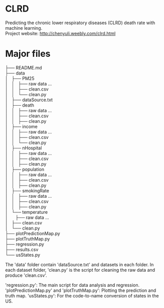 # CLRD
Predicting the chronic lower respiratory diseases (CLRD) death rate with machine learning.     
Project website: http://chenyuli.weebly.com/clrd.html

# Major files

├── README.md    
├── data    
│   ├── PM25    
│   │   ├── raw data ...    
│   │   ├── clean.csv    
│   │   └── clean.py    
│   ├── dataSource.txt    
│   ├── death    
│   │   ├── raw data ...    
│   │   ├── clean.csv    
│   │   ├── clean.py    
│   ├── income    
│   │   ├── raw data ...    
│   │   ├── clean.csv    
│   │   └── clean.py    
│   ├── nHospital    
│   │   ├── raw data ...    
│   │   ├── clean.csv    
│   │   ├── clean.py    
│   ├── population    
│   │   ├── raw data ...    
│   │   ├── clean.csv    
│   │   ├── clean.py    
│   ├── smokingRate    
│   │   ├── raw data ...    
│   │   ├── clean.csv    
│   │   ├── clean.py    
│   └── temperature    
│       ├── raw data ...    
│       ├── clean.csv    
│       └── clean.py    
├── plotPredictionMap.py    
├── plotTruthMap.py    
├── regression.py    
├── results.csv    
└── usStates.py    


The 'data' folder contain 'dataSource.txt' and datasets in each folder. In each dataset folder, 'clean.py' is the script for cleaning the raw data and produce 'clean.csv'.

'regression.py': The main script for data analysis and regression. 
'plotPredictionMap.py' and 'plotTruthMap.py': Plotting the prediction and truth map.
'usStates.py': For the code-to-name conversion of states in the US.

